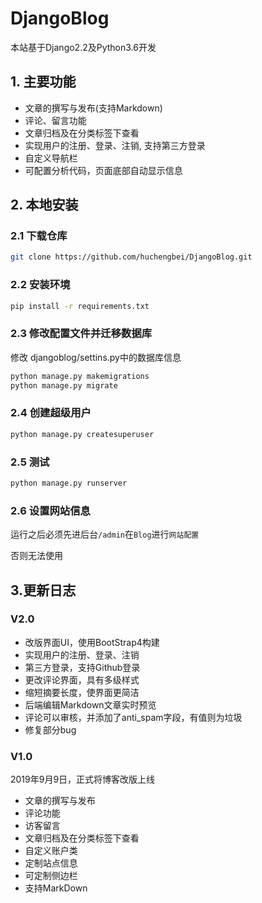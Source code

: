 # DjangoBlog
本站基于Django2.2及Python3.6开发

## 1. 主要功能
- 文章的撰写与发布(支持Markdown)
- 评论、留言功能
- 文章归档及在分类标签下查看
- 实现用户的注册、登录、注销, 支持第三方登录
- 自定义导航栏
- 可配置分析代码，页面底部自动显示信息

## 2. 本地安装
### 2.1 下载仓库
```bash
git clone https://github.com/huchengbei/DjangoBlog.git
```
### 2.2 安装环境
```bash
pip install -r requirements.txt
```
### 2.3 修改配置文件并迁移数据库
修改 djangoblog/settins.py中的数据库信息
```bash
python manage.py makemigrations
python manage.py migrate
```

### 2.4 创建超级用户
```bash
python manage.py createsuperuser
```
### 2.5 测试
```bash
python manage.py runserver
```

### 2.6 设置网站信息
运行之后必须先进后台`/admin`在`Blog`进行`网站配置`

否则无法使用

## 3.更新日志
### V2.0

- 改版界面UI，使用BootStrap4构建
- 实现用户的注册、登录、注销
- 第三方登录，支持Github登录
- 更改评论界面，具有多级样式
- 缩短摘要长度，使界面更简洁
- 后端编辑Markdown文章实时预览
- 评论可以审核，并添加了anti_spam字段，有值则为垃圾
- 修复部分bug



### V1.0
2019年9月9日，正式将博客改版上线

- 文章的撰写与发布
- 评论功能
- 访客留言
- 文章归档及在分类标签下查看
- 自定义账户类
- 定制站点信息
- 可定制侧边栏
- 支持MarkDown
